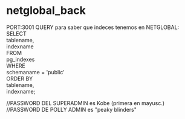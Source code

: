 # netglobal_back

PORT:3001
QUERY para saber que indeces tenemos en NETGLOBAL: 
 SELECT  
      tablename,  
      indexname  
  FROM  
      pg_indexes  
  WHERE  
      schemaname = 'public'  
  ORDER BY  
      tablename,  
      indexname; 

//PASSWORD DEL SUPERADMIN es Kobe (primera en mayusc.)
//PASSWORD DE POLLY ADMIN es "peaky blinders"